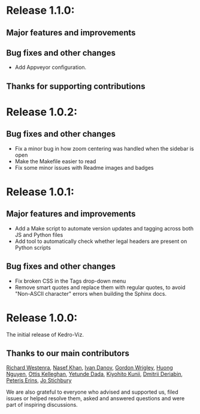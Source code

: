 # Release 1.1.0:

## Major features and improvements

## Bug fixes and other changes

- Add Appveyor configuration.

## Thanks for supporting contributions

# Release 1.0.2:

## Bug fixes and other changes

- Fix a minor bug in how zoom centering was handled when the sidebar is open
- Make the Makefile easier to read
- Fix some minor issues with Readme images and badges

# Release 1.0.1:

## Major features and improvements

- Add a Make script to automate version updates and tagging across both JS and Python files
- Add tool to automatically check whether legal headers are present on Python scripts

## Bug fixes and other changes

- Fix broken CSS in the Tags drop-down menu
- Remove smart quotes and replace them with regular quotes, to avoid "Non-ASCII character" errors when building the Sphinx docs.

# Release 1.0.0:

The initial release of Kedro-Viz.

## Thanks to our main contributors

[Richard Westenra](https://github.com/richardwestenra), [Nasef Khan](https://github.com/nakhan98), [Ivan Danov](https://github.com/idanov), [Gordon Wrigley](https://github.com/tolomea), [Huong Nguyen](https://github.com/Huongg), [Ottis Kelleghan](https://github.com/ottis), [Yetunde Dada](https://github.com/yetudada), [Kiyohito Kunii](https://github.com/921kiyo), [Dmitrii Deriabin](https://github.com/DmitryDeryabin), [Peteris Erins](https://github.com/Pet3ris), [Jo Stichbury](https://github.com/stichbury)

We are also grateful to everyone who advised and supported us, filed issues or helped resolve them, asked and answered questions and were part of inspiring discussions.
